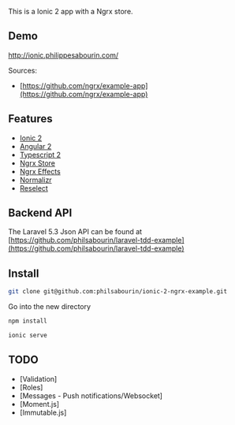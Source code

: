 This is a Ionic 2 app with a Ngrx store.

## Demo
http://ionic.philippesabourin.com/

Sources:
  * [https://github.com/ngrx/example-app](https://github.com/ngrx/example-app)

## Features
  * [Ionic 2](http://ionicframework.com/)
  * [Angular 2](https://angular.io/)
  * [Typescript 2](https://www.typescriptlang.org/)
  * [Ngrx Store](https://github.com/ngrx/store)
  * [Ngrx Effects](https://github.com/ngrx/effects)
  * [Normalizr](https://github.com/paularmstrong/normalizr)
  * [Reselect](https://github.com/reactjs/reselect)

## Backend API
The Laravel 5.3 Json API can be found at [https://github.com/philsabourin/laravel-tdd-example](https://github.com/philsabourin/laravel-tdd-example)

## Install

```bash
git clone git@github.com:philsabourin/ionic-2-ngrx-example.git
```

Go into the new directory
```bash
npm install
```

```bash
ionic serve
```

## TODO
  * [Validation]
  * [Roles]
  * [Messages - Push notifications/Websocket]
  * [Moment.js]
  * [Immutable.js]